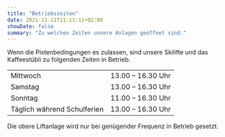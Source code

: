 ```yaml
---
title: "Betriebszeiten"
date: 2021-11-11T11:11:11+02:00
showDate: false
summary: "Zu welchen Zeiten unsere Anlagen geöffnet sind."
---
```


Wenn die Pistenbedingungen es zulassen, sind unsere Skilifte und das Kaffeestübli zu folgenden Zeiten in Betrieb.

|                               |                   |
| ----------------------------- | ----------------: |
| Mittwoch                      | 13.00 – 16.30 Uhr |
| Samstag                       | 13.00 – 16.30 Uhr |
| Sonntag                       | 11.00 – 16.30 Uhr |
| Täglich während Schulferien   | 13.00 – 16.30 Uhr |

Die obere Liftanlage wird nur bei genügender Frequenz in Betrieb gesetzt.
